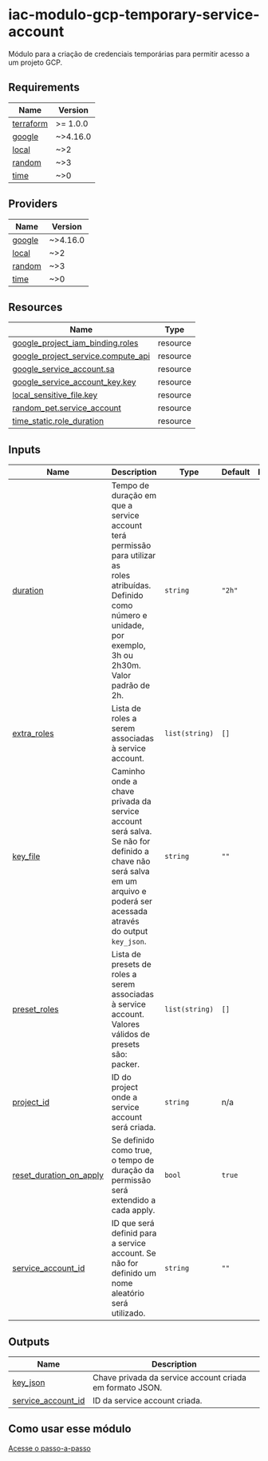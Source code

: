 # iac-modulo-gcp-temporary-service-account

Módulo para a criação de credenciais temporárias para permitir acesso a um
projeto GCP.

## Requirements

| Name                                                                      | Version  |
|---------------------------------------------------------------------------|----------|
| <a name="requirement_terraform"></a> [terraform](#requirement\_terraform) | >= 1.0.0 |
| <a name="requirement_google"></a> [google](#requirement\_google)          | ~>4.16.0 |
| <a name="requirement_local"></a> [local](#requirement\_local)             | ~>2      |
| <a name="requirement_random"></a> [random](#requirement\_random)          | ~>3      |
| <a name="requirement_time"></a> [time](#requirement\_time)                | ~>0      |

## Providers

| Name                                                       | Version  |
|------------------------------------------------------------|----------|
| <a name="provider_google"></a> [google](#provider\_google) | ~>4.16.0 |
| <a name="provider_local"></a> [local](#provider\_local)    | ~>2      |
| <a name="provider_random"></a> [random](#provider\_random) | ~>3      |
| <a name="provider_time"></a> [time](#provider\_time)       | ~>0      |

## Resources

| Name                                                                                                                                   | Type     |
|----------------------------------------------------------------------------------------------------------------------------------------|----------|
| [google_project_iam_binding.roles](https://registry.terraform.io/providers/hashicorp/google/latest/docs/resources/project_iam_binding) | resource |
| [google_project_service.compute_api](https://registry.terraform.io/providers/hashicorp/google/latest/docs/resources/project_service)   | resource |
| [google_service_account.sa](https://registry.terraform.io/providers/hashicorp/google/latest/docs/resources/service_account)            | resource |
| [google_service_account_key.key](https://registry.terraform.io/providers/hashicorp/google/latest/docs/resources/service_account_key)   | resource |
| [local_sensitive_file.key](https://registry.terraform.io/providers/hashicorp/local/latest/docs/resources/sensitive_file)               | resource |
| [random_pet.service_account](https://registry.terraform.io/providers/hashicorp/random/latest/docs/resources/pet)                       | resource |
| [time_static.role_duration](https://registry.terraform.io/providers/hashicorp/time/latest/docs/resources/static)                       | resource |

## Inputs

| Name | Description | Type | Default | Required |
|------|-------------|------|---------|:--------:|
| <a name="input_duration"></a> [duration](#input\_duration) | Tempo de duração em que a service account terá permissão para utilizar as<br>roles atribuídas. Definido como número e unidade, por exemplo, 3h ou 2h30m.<br>Valor padrão de 2h. | `string` | `"2h"` | no |
| <a name="input_extra_roles"></a> [extra\_roles](#input\_extra\_roles) | Lista de roles a serem associadas à service account. | `list(string)` | `[]` | no |
| <a name="input_key_file"></a> [key\_file](#input\_key\_file) | Caminho onde a chave privada da service account será salva. Se não for<br>definido a chave não será salva em um arquivo e poderá ser acessada através<br>do output `key_json`. | `string` | `""` | no |
| <a name="input_preset_roles"></a> [preset\_roles](#input\_preset\_roles) | Lista de presets de roles a serem associadas à service account. Valores<br>válidos de presets são: packer. | `list(string)` | `[]` | no |
| <a name="input_project_id"></a> [project\_id](#input\_project\_id) | ID do project onde a service account será criada. | `string` | n/a | yes |
| <a name="input_reset_duration_on_apply"></a> [reset\_duration\_on\_apply](#input\_reset\_duration\_on\_apply) | Se definido como true, o tempo de duração da permissão será extendido a<br>cada apply. | `bool` | `true` | no |
| <a name="input_service_account_id"></a> [service\_account\_id](#input\_service\_account\_id) | ID que será definid para a service account. Se não for definido um nome<br>aleatório será utilizado. | `string` | `""` | no |

## Outputs

| Name                                                                                           | Description                                              |
|------------------------------------------------------------------------------------------------|----------------------------------------------------------|
| <a name="output_key_json"></a> [key\_json](#output\_key\_json)                                 | Chave privada da service account criada em formato JSON. |
| <a name="output_service_account_id"></a> [service\_account\_id](#output\_service\_account\_id) | ID da service account criada.                            |

## Como usar esse módulo
[Acesse o passo-a-passo](how-to-use-this-module/README.md)
